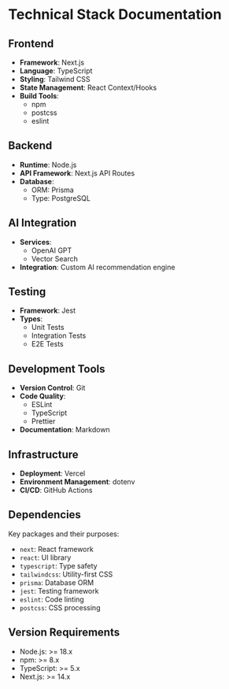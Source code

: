 # Technical Stack Documentation

## Frontend
- **Framework**: Next.js
- **Language**: TypeScript
- **Styling**: Tailwind CSS
- **State Management**: React Context/Hooks
- **Build Tools**: 
  - npm
  - postcss
  - eslint

## Backend
- **Runtime**: Node.js
- **API Framework**: Next.js API Routes
- **Database**: 
  - ORM: Prisma
  - Type: PostgreSQL

## AI Integration
- **Services**:
  - OpenAI GPT
  - Vector Search
- **Integration**: Custom AI recommendation engine

## Testing
- **Framework**: Jest
- **Types**: 
  - Unit Tests
  - Integration Tests
  - E2E Tests

## Development Tools
- **Version Control**: Git
- **Code Quality**:
  - ESLint
  - TypeScript
  - Prettier
- **Documentation**: Markdown

## Infrastructure
- **Deployment**: Vercel
- **Environment Management**: dotenv
- **CI/CD**: GitHub Actions

## Dependencies
Key packages and their purposes:
- `next`: React framework
- `react`: UI library
- `typescript`: Type safety
- `tailwindcss`: Utility-first CSS
- `prisma`: Database ORM
- `jest`: Testing framework
- `eslint`: Code linting
- `postcss`: CSS processing

## Version Requirements
- Node.js: >= 18.x
- npm: >= 8.x
- TypeScript: >= 5.x
- Next.js: >= 14.x
